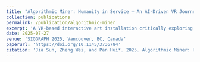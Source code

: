 ```yaml
---
title: "Algorithmic Miner: Humanity in Service – An AI-Driven VR Journey into Machine Logic"
collection: publications
permalink: /publication/algorithmic-miner
excerpt: 'A VR-based interactive art installation critically exploring data annotation labor in AI systems.'
date: 2025-07-27
venue: 'SIGGRAPH 2025, Vancouver, BC, Canada'
paperurl: 'https://doi.org/10.1145/3736784'
citation: 'Jia Sun, Zheng Wei, and Pan Hui*. 2025. Algorithmic Miner: Humanity in Service – An AI-Driven VR Journey into Machine Logic. In: Proceedings of the 52nd International Conference and Exhibition on Computer Graphics and Interactive Techniques. SIGGRAPH 2025, August 10–14, 2025, Vancouver, BC, Canada. (Accepted for publication and presentation.)'
---
```

